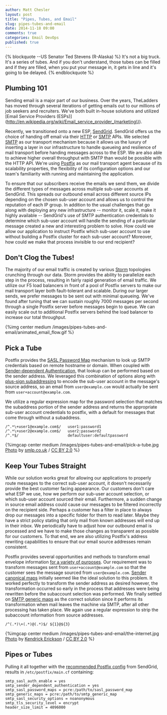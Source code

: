 ```yaml
---
author: Matt Chesler
layout: post
title: "Pipes, Tubes, and Email"
slug: pipes-tubes-and-email
date: 2014-11-18 09:00
comments: true
categories: Email DevOps
published: true
---
```

{% blockquote --US Senator Ted Stevens (R-Alaska) %}
It's not a big truck.  It's a series of tubes.  And if you don't understand, those tubes can be filled and if they are filled, when you put your message in, it gets in line and it's going to be delayed.
{% endblockquote %}

## Plumbing 101

Sending email is a major part of our business.  Over the years, TheLadders has moved through several iterations of getting emails out to our millions of job seekers and recruiters.  We've both built in-house solutions and utilized [Email Service Providers (ESPs)](http://en.wikipedia.org/wiki/Email_service_provider_(marketing\)).

Recently, we transitioned onto a new ESP, [SendGrid](http://sendgrid.com).  SendGrid offers us the choice of handing off email via their [HTTP](https://sendgrid.com/docs/API_Reference/Web_API/index.html) or [SMTP](https://sendgrid.com/docs/API_Reference/SMTP_API/index.html) APIs.  We selected [SMTP](http://en.wikipedia.org/wiki/Simple_Mail_Transfer_Protocol) as our transport mechanism because it allows us the luxury of inserting a layer in our infrastructure to handle queueing and resilience of mail transport before handing messages across to the ESP.  We are also able to achieve higher overall throughput with SMTP than would be possible with the HTTP API.  We're using [Postfix](http://www.postfix.org) as our mail transport agent because of its scalability properties, the flexibility of its configuration options and our team's familiarity with running and maintaining the application.

To ensure that our subscribers receive the emails we send them, we divide the different types of messages across multiple sub-user accounts at SendGrid.  This spreads our outbound email across different source IPs depending on the chosen sub-user account and allows us to control the reputation of each IP group.  In addition to the usual challenges that go along with deploying any new infrastructure -- monitor it, scale it, make it highly available -- SendGrid's use of SMTP authentication credentials to determine which sub-user account will handle the sending of a particular message created a new and interesting problem to solve.  How could we allow our application to instruct Postfix which sub-user account to use without building a Postfix cluster for each sub-user account?  Moreover, how could we make that process invisible to our end recipient?

## Don't Clog the Tubes!

The majority of our email traffic is created by various [Storm](/categories/storm/) topologies crunching through our data.  Storm provides the ability to parallelize each step in the process, resulting in fairly rapid generation of email traffic.  We utilize our F5 load balancers in front of a pool of Postfix servers to make our mail transport layer both fault-tolerant and scalable.  During our larger sends, we prefer messages to be sent out with minimal queueing.  We've found after tuning that we can sustain roughly 7000 messages per second through a single Postfix server before messages begin to queue.  We can easily scale out to additional Postfix servers behind the load balancer to increase our total throughput.

{%img center medium /images/pipes-tubes-and-email/animated_email_flow.gif %}

## Pick a Tube

Postfix provides the [SASL Password Map](http://www.postfix.org/postconf.5.html#smtp_sasl_password_maps) mechanism to look up SMTP credentials based on remote hostname or domain.  When coupled with [Sender-dependent Authentication](http://www.postfix.org/postconf.5.html#smtp_sender_dependent_authentication), that lookup can be performed based on the sender address.  We leveraged this combination of options along with [plus-sign subaddressing](http://tools.ietf.org/html/rfc5233#page-2) to encode the sub-user account in the message's source address, so an email from `user@example.com` would actually be sent from `user+account@example.com`.

We utilize a regular expression map for the password selection that matches the subaddress portion of the sender address and returns the appropriate sub-user account credentials to postfix, with a default for messages that come through without a subaddress.

``` plain SASL Password Map
/^.*\+user1@example.com$/   user1:password1
/^.*\+user2@example.com$/   user2:password2
/^.*$/                      defaultuser:defaultpassword
```

{%imgcap center medium /images/pipes-tubes-and-email/pick-a-tube.jpg [Photo](https://www.flickr.com/photos/biscuitsmlp/2431615179) by [smlp.co.uk](https://www.flickr.com/photos/biscuitsmlp/) / [CC BY 2.0](http://creativecommons.org/licenses/by/2.0/) %}

## Keep Your Tubes Straight

While our solution works great for allowing our applications to properly route messages to the correct sub-user account, it doesn't necessarily provide the best customer facing appearance.  Our customers don't care what ESP we use, how we perform our sub-user account selection, or which sub-user account sourced their email.  Furthermore, a sudden change in source email address could cause our messages to be filtered incorrectly on the recipient side.  Perhaps a customer has a filter in place to always drop our messages into a specific folder for them to read later.  Maybe they have a strict policy stating that only mail from known addresses will end up in their inbox.  We periodically have to adjust how our outbound email is processed and we have to make those changes as transparent as possible for our customers.  To that end, we are also utilizing Postfix's address rewriting capabilities to ensure that our email source addresses remain consistent.

Postfix provides several opportunities and methods to transform email envelope information [for a variety of purposes](http://www.postfix.org/ADDRESS_REWRITING_README.html).  Our requirement was to transform messages sent from `user+account@example.com` so that the customer sees the message sourced from `user@example.com`.  [Sender canonical maps](http://www.postfix.org/postconf.5.html#sender_canonical_maps) initially seemed like the ideal solution to this problem.  It worked perfectly to transform the sender address as desired however, the transformation occurred so early in the process that addresses were being rewritten before the subaccount selection was performed.  We finally settled on [SMTP generic maps](http://www.postfix.org/postconf.5.html#smtp_generic_maps) as the correct solution since it performs its transformation when mail leaves the machine via SMTP, after all other processing has taken place.  We again use a regular expression to strip the subaccount information from source addresses.

``` plain SMTP Generic Map
/^(.*)\+(.*)@(.*)$/ ${1}@${3}
```

{%imgcap center medium /images/pipes-tubes-and-email/the-internet.jpg [Photo](https://www.flickr.com/photos/wheresmysocks/205710716) by [Kendrick Erickson](https://www.flickr.com/photos/wheresmysocks/) / [CC BY 2.0](http://creativecommons.org/licenses/by/2.0/) %}

## Pipes or Tubes

Pulling it all together with the [recommended Postfix config](https://sendgrid.com/docs/Integrate/Mail_Servers/postfix.html) from SendGrid, results in `/etc/postfix/main.cf` containing:

``` plain main.cf
smtp_sasl_auth_enable = yes
smtp_sender_dependent_authentication = yes
smtp_sasl_password_maps = pcre:/path/to/sasl_password_map
smtp_generic_maps = pcre:/path/to/smtp_generic_map
smtp_sasl_security_options = noanonymous
smtp_tls_security_level = encrypt
header_size_limit = 4096000
```
